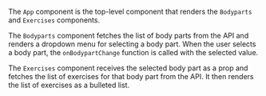 
The `App` component is the top-level component that renders the `Bodyparts` and `Exercises` components. 

The `Bodyparts` component fetches the list of body parts from the API and renders a dropdown menu for selecting a body part. When the user selects a body part, the `onBodypartChange` function is called with the selected value. 

The `Exercises` component receives the selected body part as a prop and fetches the list of exercises for that body part from the API. It then renders the list of exercises as a bulleted list.
